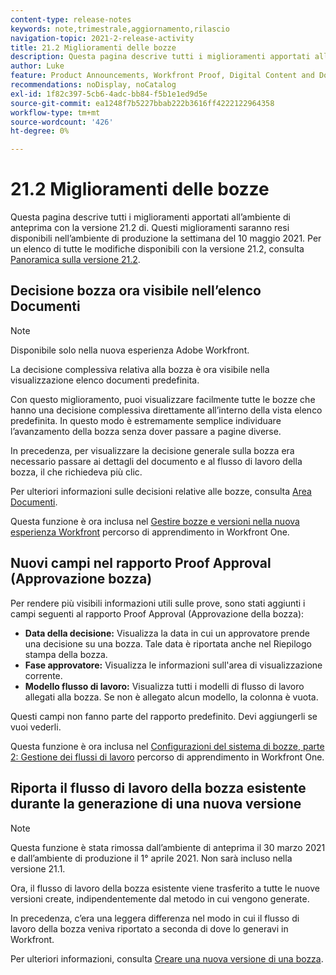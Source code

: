 ```yaml
---
content-type: release-notes
keywords: note,trimestrale,aggiornamento,rilascio
navigation-topic: 2021-2-release-activity
title: 21.2 Miglioramenti delle bozze
description: Questa pagina descrive tutti i miglioramenti apportati all’ambiente di anteprima con la versione 21.2 di. Questi miglioramenti saranno resi disponibili nell’ambiente di produzione la settimana del 10 maggio 2021. Per un elenco di tutte le modifiche disponibili con la versione 21.2, consulta Panoramica sulla versione 21.2.
author: Luke
feature: Product Announcements, Workfront Proof, Digital Content and Documents
recommendations: noDisplay, noCatalog
exl-id: 1f82c397-5cb6-4adc-bb84-f5b1e1ed9d5e
source-git-commit: ea1248f7b5227bbab222b3616ff4222122964358
workflow-type: tm+mt
source-wordcount: '426'
ht-degree: 0%

---
```


# 21.2 Miglioramenti delle bozze

Questa pagina descrive tutti i miglioramenti apportati all’ambiente di anteprima con la versione 21.2 di. Questi miglioramenti saranno resi disponibili nell’ambiente di produzione la settimana del 10 maggio 2021. Per un elenco di tutte le modifiche disponibili con la versione 21.2, consulta [Panoramica sulla versione 21.2](../../../product-announcements/product-releases/21.2-release-activity/21-2-release-overview.md).

## Decisione bozza ora visibile nell’elenco Documenti

>[!NOTE]
>
>Disponibile solo nella nuova esperienza Adobe Workfront.

La decisione complessiva relativa alla bozza è ora visibile nella visualizzazione elenco documenti predefinita.

Con questo miglioramento, puoi visualizzare facilmente tutte le bozze che hanno una decisione complessiva direttamente all’interno della vista elenco predefinita. In questo modo è estremamente semplice individuare l’avanzamento della bozza senza dover passare a pagine diverse.

In precedenza, per visualizzare la decisione generale sulla bozza era necessario passare ai dettagli del documento e al flusso di lavoro della bozza, il che richiedeva più clic.

Per ulteriori informazioni sulle decisioni relative alle bozze, consulta [Area Documenti](../../../documents/managing-documents/documents-area.md).

Questa funzione è ora inclusa nel [Gestire bozze e versioni nella nuova esperienza Workfront](https://one.workfront.com/s/learningpath3/manage-proofs-and-versions-in-the-new-workfront-experience-MCPBYNLTQSS5H4NG7C27IPCVR5YA) percorso di apprendimento in Workfront One.

## Nuovi campi nel rapporto Proof Approval (Approvazione bozza)

Per rendere più visibili informazioni utili sulle prove, sono stati aggiunti i campi seguenti al rapporto Proof Approval (Approvazione della bozza):

* **Data della decisione:** Visualizza la data in cui un approvatore prende una decisione su una bozza. Tale data è riportata anche nel Riepilogo stampa della bozza.
* **Fase approvatore:** Visualizza le informazioni sull&#39;area di visualizzazione corrente.
* **Modello flusso di lavoro:** Visualizza tutti i modelli di flusso di lavoro allegati alla bozza. Se non è allegato alcun modello, la colonna è vuota.

Questi campi non fanno parte del rapporto predefinito. Devi aggiungerli se vuoi vederli.

Questa funzione è ora inclusa nel [Configurazioni del sistema di bozze, parte 2: Gestione dei flussi di lavoro](https://one.workfront.com/s/learningpath3/proof-system-setups-part-2-workflow-management-MCKUF6NTIJ6BGMXHBCXXX6NN53EA) percorso di apprendimento in Workfront One.

## Riporta il flusso di lavoro della bozza esistente durante la generazione di una nuova versione

>[!NOTE]
>
>Questa funzione è stata rimossa dall’ambiente di anteprima il 30 marzo 2021 e dall’ambiente di produzione il 1° aprile 2021. Non sarà incluso nella versione 21.1.

Ora, il flusso di lavoro della bozza esistente viene trasferito a tutte le nuove versioni create, indipendentemente dal metodo in cui vengono generate.

In precedenza, c’era una leggera differenza nel modo in cui il flusso di lavoro della bozza veniva riportato a seconda di dove lo generavi in Workfront.

Per ulteriori informazioni, consulta [Creare una nuova versione di una bozza](../../../review-and-approve-work/proofing/managing-proofs-within-workfront/create-new-proof-version.md).
